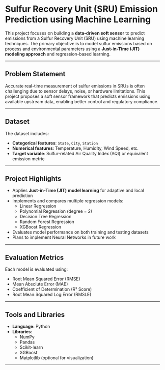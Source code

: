 # Sulfur Recovery Unit (SRU) Emission Prediction using Machine Learning

This project focuses on building a **data-driven soft sensor** to predict emissions from a Sulfur Recovery Unit (SRU) using machine learning techniques. The primary objective is to model sulfur emissions based on process and environmental parameters using a **Just-in-Time (JIT) modeling approach** and regression-based learning.

---

## Problem Statement

Accurate real-time measurement of sulfur emissions in SRUs is often challenging due to sensor delays, noise, or hardware limitations. This project proposes a soft sensor framework that predicts emissions using available upstream data, enabling better control and regulatory compliance.

---

## Dataset

The dataset includes:
- **Categorical features**: `State`, `City`, `Station`
- **Numerical features**: Temperature, Humidity, Wind Speed, etc.
- **Target variable**: Sulfur-related Air Quality Index (AQI) or equivalent emission metric

---

## Project Highlights

- Applies **Just-in-Time (JIT) model learning** for adaptive and local prediction
- Implements and compares multiple regression models:
  - Linear Regression
  - Polynomial Regression (degree = 2)
  - Decision Tree Regression
  - Random Forest Regression
  - XGBoost Regression
- Evaluates model performance on both training and testing datasets
- Plans to implement Neural Networks in future work

---

## Evaluation Metrics

Each model is evaluated using:
- Root Mean Squared Error (RMSE)
- Mean Absolute Error (MAE)
- Coefficient of Determination (R² Score)
- Root Mean Squared Log Error (RMSLE)

---

## Tools and Libraries

- **Language**: Python
- **Libraries**:
  - NumPy
  - Pandas
  - Scikit-learn
  - XGBoost
  - Matplotlib (optional for visualization)

 ---

